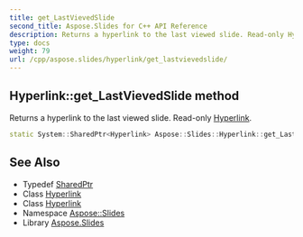 ```yaml
---
title: get_LastVievedSlide
second_title: Aspose.Slides for C++ API Reference
description: Returns a hyperlink to the last viewed slide. Read-only Hyperlink.
type: docs
weight: 79
url: /cpp/aspose.slides/hyperlink/get_lastvievedslide/
---
```

## Hyperlink::get_LastVievedSlide method


Returns a hyperlink to the last viewed slide. Read-only [Hyperlink](../).

```cpp
static System::SharedPtr<Hyperlink> Aspose::Slides::Hyperlink::get_LastVievedSlide()
```

## See Also

* Typedef [SharedPtr](../../../system/sharedptr/)
* Class [Hyperlink](../)
* Class [Hyperlink](../)
* Namespace [Aspose::Slides](../../)
* Library [Aspose.Slides](../../../)
